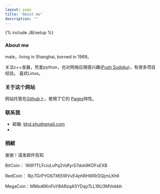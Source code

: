 ```yaml
---
layout: page
title: "About me"
description: ""
---
```

{% include JB/setup %}
### About me
male，living in Shanghai, borned in 1989。

关注c++发展，热爱python，也对网络应用感兴趣([Push Sudoku](http://sudo-alexbian.rhcloud.com))，有很多项目经验。
喜欢Linux。

### 关于这个网站

网站托管在[Github](http://github.com/)上，使用了它的
[Pages](http://github.com/blog/272-github-pages)特性。

### 联系我
* 邮箱: bhd.shu@gmail.com
* 

### 捐献

谢谢！请发邮件告知

  BitCoin： 166FfTLFcioLvPq2VdfyrS7dxk9KDFsEXB

  RedCoin： Rjc7GrPYG67X65WVvE4phRHWRrDQjmLKh6

  MegaCoin：MMsd6KnFoY8ARzqA5YDqy7LL19U3MVokbh

